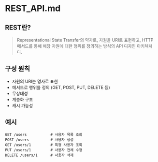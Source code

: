 # REST_API.md

## REST란?
> Representational State Transfer의 약자로, 자원을 URI로 표현하고, HTTP 메서드를 통해 해당 자원에 대한 행위를 정의하는 방식의 API 디자인 아키텍처다.

## 구성 원칙
- 자원의 URI는 명사로 표현
- 메서드로 행위를 정의 (GET, POST, PUT, DELETE 등)
- 무상태성
- 계층화 구조
- 캐시 가능성

## 예시
```
GET /users           # 사용자 목록 조회
POST /users          # 사용자 생성
GET /users/1         # 특정 사용자 조회
PUT /users/1         # 사용자 전체 수정
DELETE /users/1      # 사용자 삭제
```